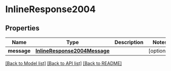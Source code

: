 # InlineResponse2004

## Properties
Name | Type | Description | Notes
------------ | ------------- | ------------- | -------------
**message** | [**InlineResponse2004Message**](InlineResponse2004Message.md) |  | [optional] 

[[Back to Model list]](../README.md#documentation-for-models) [[Back to API list]](../README.md#documentation-for-api-endpoints) [[Back to README]](../README.md)


